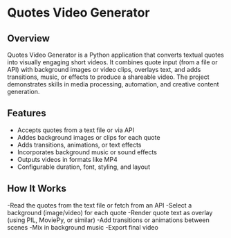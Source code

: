 # Quotes Video Generator

## Overview  
Quotes Video Generator is a Python application that converts textual quotes into visually engaging short videos. It combines quote input (from a file or API) with background images or video clips, overlays text, and adds transitions, music, or effects to produce a shareable video. The project demonstrates skills in media processing, automation, and creative content generation.

## Features  
- Accepts quotes from a text file or via API  
- Addes background images or clips for each quote  
- Adds transitions, animations, or text effects  
- Incorporates background music or sound effects  
- Outputs videos in formats like MP4  
- Configurable duration, font, styling, and layout  

## How It Works

-Read the quotes from the text file or fetch from an API
-Select a background (image/video) for each quote
-Render quote text as overlay (using PIL, MoviePy, or similar)
-Add transitions or animations between scenes
-Mix in background music
-Export final video


